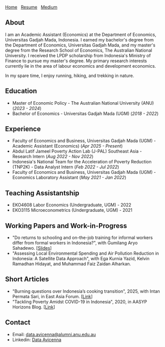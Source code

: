 [Home](./)&nbsp;&nbsp;&nbsp;[Resume](assets/CV.pdf)&nbsp;&nbsp;&nbsp;[Medium](https://dataavicenna.medium.com)

## About
I am an Academic Assistant (Economics) at the Department of Economics, Universitas Gadjah Mada, Indonesia. I earned my bachelor's degree from the Department of Economics, Universitas Gadjah Mada, and my master's degree from the Research School of Economics, The Australian National University. I received the LPDP scholarship from Indonesia's Ministry of Finance to pursue my master's degree. My primary research interests currently lie in the area of labour economics and development economics.

In my spare time, I enjoy running, hiking, and trekking in nature.

## Education						       		
- Master of Economic Policy - The Australian National University (ANU) (_2023 - 2024_)
- Bachelor of Economics - Universitas Gadjah Mada (UGM) (_2018 - 2022_)

## Experience
- Faculty of Economics and Business, Universitas Gadjah Mada (UGM) - Academic Assistant (Economics) (_Apr 2025 - Present_)
- Abdul Latif Jameel Poverty Action Lab (J-PAL) Southeast Asia - Research Intern (_Aug 2022 - Nov 2022_)
- Indonesia's National Team for the Acceleration of Poverty Reduction (TNP2K) - Data Analyst Intern (_Feb 2022 - Jul 2022_)
- Faculty of Economics and Business, Universitas Gadjah Mada (UGM) - Economics Laboratory Assistant (_May 2021 - Jan 2022_)

## Teaching Assistantship
- EKO4608 Labor Economics (Undergraduate, UGM) - 2022
- EKO3115 Microeconometrics (Undergraduate, UGM) - 2021

## Working Papers and Work-in-Progress
- "Do returns to schooling and on-the-job training for informal workers differ from formal workers in Indonesia?", with Gumilang Aryo Sahadewo. [[Slides](assets/AASLE_2024.pdf)]
- "Assessing Local Environmental Spending and Air Pollution Reduction in Indonesia: A Satellite Data Approach", with Ega Kurnia Yazid, Kelvin Ramadhan Hidayat, and Muhammad Faiz Zaidan Alharkan.

## Short Articles
- "Burning questions over Indonesia’s cooking transition", 2025, with Intan Permata Sari, in East Asia Forum. [[Link](https://doi.org/10.59425/eabc.1740088800)]
- "Tackling Poverty Amidst COVID-19 in Indonesia", 2020, in AASYP Horizons Blog. [[Link](https://aasyp.org/2020/10/12/tackling-poverty-amidst-covid-19-in-indonesia/)]

## Contact
- Email: [data.avicenna@alumni.anu.edu.au](mailto:data.avicenna@alumni.anu.edu.au)
- Linkedin: [Data Avicenna](https://linkedin.com/in/dataavicenna)
